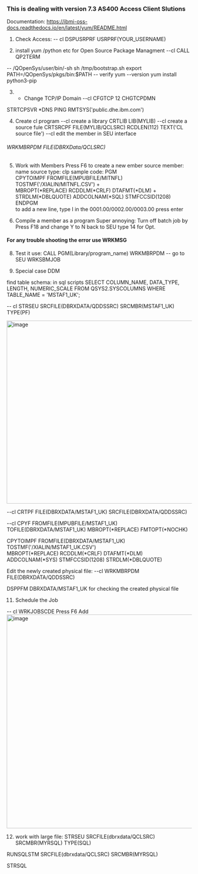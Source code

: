 ### This is dealing with version 7.3 AS400 Access Client Slutions

Documentation: https://ibmi-oss-docs.readthedocs.io/en/latest/yum/README.html

1. Check Access: 
-- cl
DSPUSRPRF USRPRF(YOUR_USERNAME)

2. install yum /python etc for Open Source Package Managment
--cl
CALL QP2TERM

-- /QOpenSys/user/bin/-sh
sh /tmp/bootstrap.sh
export PATH=/QOpenSys/pkgs/bin:$PATH
-- verify
yum --version
yum install python3-pip

3. - Change TCP/IP Domain
--cl
CFGTCP
12
CHGTCPDMN 

STRTCPSVR *DNS
PING RMTSYS('public.dhe.ibm.com')

4. Create cl program
--cl create a library
   CRTLIB LIB(MYLIB) 
--cl create a source fule
   CRTSRCPF FILE(MYLIB/QCLSRC) RCDLEN(112) TEXT('CL source file')
--cl edit the member in SEU interface
######   WRKMBRPDM FILE(DBRXData/QCLSRC)

5. Work with Members
Press F6 to create a new ember
source member: name
source type: clp
sample code:
PGM                                                                   
  CPYTOIMPF FROMFILE(MPUBFILE/MITNFL) TOSTMF('/XIALIN/MITNFL.CSV') +  
            MBROPT(*REPLACE) RCDDLM(*CRLF) DTAFMT(*DLM) +             
            STRDLM(*DBLQUOTE) ADDCOLNAM(*SQL) STMFCCSID(1208)                  
ENDPGM                                                                
to add a new line, type I in the 0001.00/0002.00/0003.00 press enter

7. Compile a member as a program
Super annoying: Turn off batch job by Press F18 and change Y to N
back to SEU type 14 for Opt.
#### For any trouble shooting the error use WRKMSG

8. Test it use: CALL PGM(Library/program_name)
WRKMBRPDM -- go to SEU
WRKSBMJOB 

10. Special case DDM

find table schema: in sql scripts
SELECT 
COLUMN_NAME, DATA_TYPE, LENGTH, NUMERIC_SCALE
FROM QSYS2.SYSCOLUMNS
WHERE TABLE_NAME = 'MSTAF1_UK';

-- cl STRSEU SRCFILE(DBRXDATA/QDDSSRC) SRCMBR(MSTAF1_UK) TYPE(PF)

<img width="776" height="498" alt="image" src="https://github.com/user-attachments/assets/785aea8b-1d4d-42c8-b227-02e85a461181" />

--cl CRTPF FILE(DBRXDATA/MSTAF1_UK) SRCFILE(DBRXDATA/QDDSSRC)

--cl CPYF FROMFILE(MPUBFILE/MSTAF1_UK) TOFILE(DBRXDATA/MSTAF1_UK) MBROPT(*REPLACE) FMTOPT(*NOCHK)     

CPYTOIMPF FROMFILE(DBRXDATA/MSTAF1_UK) TOSTMF('/XIALIN/MSTAF1_UK.CSV')  
MBROPT(*REPLACE) RCDDLM(*CRLF) DTAFMT(*DLM) ADDCOLNAM(*SYS) STMFCCSID(1208) STRDLM(*DBLQUOTE) 

Edit the newly created physical file:
--cl WRKMBRPDM FILE(DBRXDATA/QDDSSRC)

DSPPFM DBRXDATA/MSTAF1_UK for checking the created physical file


11. Schedule the Job
    
-- cl
WRKJOBSCDE
Press F6 Add
<img width="1396" height="582" alt="image" src="https://github.com/user-attachments/assets/d139f0a1-9e84-482d-9a8e-982da1b05c0c" />

12. work with large file:
STRSEU SRCFILE(dbrxdata/QCLSRC) SRCMBR(MYRSQL) TYPE(SQL)

RUNSQLSTM SRCFILE(dbrxdata/QCLSRC) SRCMBR(MYRSQL)

STRSQL
